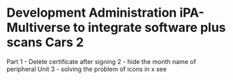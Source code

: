 # Development Administration iPA-Multiverse to integrate software plus scans Cars 2 
Part 1 - Delete certificate after signing 
2 - hide the month name of peripheral Unit 
3 - solving the problem of icons in x see
